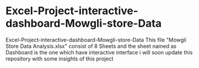 # Excel-Project-interactive-dashboard-Mowgli-store-Data
Excel-Project-interactive-dashboard-Mowgli-store-Data
This file "Mowgli Store Data Analysis.xlsx" consist of 8 Sheets and the sheet named as Dashboard is the one which have interactive interface
i will soon update this repository with some insights of this project
